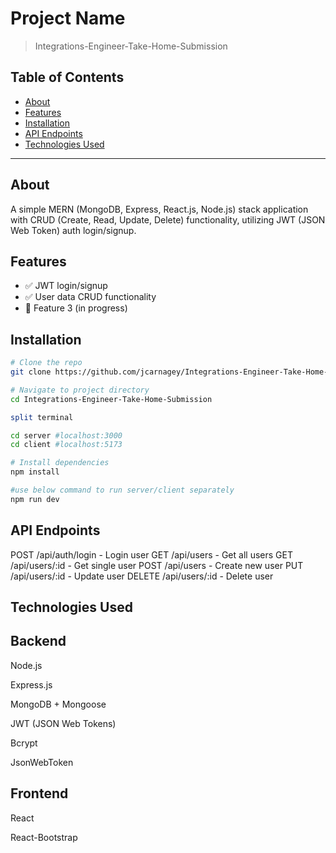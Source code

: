 # Project Name

> Integrations-Engineer-Take-Home-Submission

## Table of Contents

- [About](#about)
- [Features](#features)
- [Installation](#installation)
- [API Endpoints](#api-endpoints)
- [Technologies Used](#technologies-used)

---

## About

A simple MERN (MongoDB, Express, React.js, Node.js) stack application with CRUD (Create, Read, Update, Delete) functionality, utilizing JWT (JSON Web Token) auth login/signup.

## Features

- ✅ JWT login/signup
- ✅ User data CRUD functionality
- 🚧 Feature 3 (in progress)

## Installation

```bash
# Clone the repo
git clone https://github.com/jcarnagey/Integrations-Engineer-Take-Home-Submission.git

# Navigate to project directory
cd Integrations-Engineer-Take-Home-Submission

split terminal

cd server #localhost:3000
cd client #localhost:5173

# Install dependencies
npm install

#use below command to run server/client separately
npm run dev
```

## API Endpoints

POST   /api/auth/login       - Login user
GET    /api/users            - Get all users
GET    /api/users/:id        - Get single user
POST   /api/users            - Create new user
PUT    /api/users/:id        - Update user
DELETE /api/users/:id        - Delete user

## Technologies Used

## Backend
Node.js

Express.js

MongoDB + Mongoose

JWT (JSON Web Tokens)

Bcrypt

JsonWebToken

## Frontend
React

React-Bootstrap
